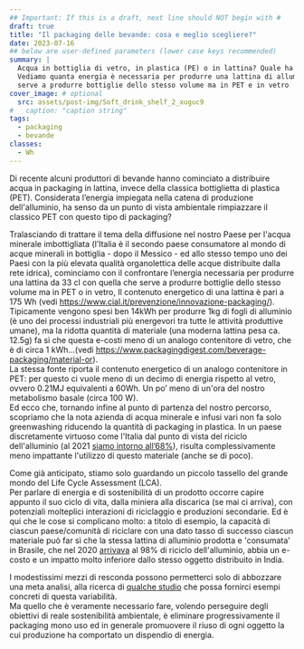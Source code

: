 ```yaml
---
## Important: If this is a draft, next line should NOT begin with #
draft: true
title: "Il packaging delle bevande: cosa e meglio scegliere?"
date: 2023-07-16
## below are user-defined parameters (lower case keys recommended)
summary: |
  Acqua in bottiglia di vetro, in plastica (PE) o in lattina? Quale ha minor impatto ambientale?  
  Vediamo quanta energia è necessaria per produrre una lattina di alluminio da 33 cl, quanta ne
  serve a produrre bottiglie dello stesso volume ma in PET e in vetro
cover_image: # optional
  src: assets/post-img/Soft_drink_shelf_2_xuguc9
#   caption: "caption string"
tags:
  - packaging
  - bevande
classes:
  - Wh
---
```


Di recente alcuni produttori di bevande hanno cominciato a distribuire acqua in packaging in lattina, invece della classica bottiglietta di plastica (PET). Considerata l’energia impiegata nella catena di produzione dell'alluminio, ha senso da un punto di vista ambientale rimpiazzare il
classico PET con questo tipo di packaging?

Tralasciando di trattare il tema della diffusione nel nostro Paese per l'acqua minerale imbottigliata (l’Italia è il secondo paese consumatore al mondo di acque minerali in bottiglia - dopo il Messico - ed allo stesso tempo uno dei Paesi con la più elevata qualità organolettica delle acque distribuite dalla rete idrica), cominciamo con il confrontare l’energia necessaria per produrre una lattina da 33 cl con quella che serve a produrre bottiglie dello stesso volume ma in PET o in vetro,
Il contenuto energetico di una lattina è pari a 175 Wh (vedi <https://www.cial.it/prevenzione/innovazione-packaging/>).  
Tipicamente vengono spesi ben 14kWh per produrre 1kg di fogli di alluminio (è uno dei processi industriali più energevori tra tutte le attività produttive umane), ma la ridotta quantità di materiale (una moderna lattina pesa ca. 12.5g) fa sì che questa e-costi meno di un analogo contenitore di vetro, che è di circa 1 kWh…(vedi
https://www.packagingdigest.com/beverage-packaging/material-or).  
La stessa fonte riporta il contenuto energetico di un analogo contenitore in PET: per questo ci vuole meno di un decimo di energia rispetto al vetro, ovvero 0.21MJ equivalenti a 60Wh. Un po’ meno di un'ora del nostro metabolismo basale (circa 100 W).  
Ed ecco che, tornando infine al punto di partenza del nostro percorso, scopriamo che la nota azienda di acqua minerale e infusi vari non fa solo greenwashing riducendo la quantità di packaging in plastica. In un paese discretamente virtuoso come l'Italia dal punto di vista del riciclo dell'alluminio (al 2021 [siamo intorno all’68%](https://www.cial.it/risultati-riciclo-alluminio/)), risulta complessivamente meno impattante l'utilizzo di questo materiale (anche se di poco).

Come già anticipato, stiamo solo guardando un piccolo tassello del grande mondo del Life Cycle Assessment (LCA).  
Per parlare di energia e di sostenibilità di un prodotto occorre capire appunto il suo ciclo di vita, dalla miniera alla discarica (se mai ci arriva), con potenziali molteplici interazioni di riciclaggio e produzioni secondarie. Ed è qui che le cose si complicano molto: a titolo di esempio, la capacità di ciascun paese/comunità di riciclare con una dato tasso di successo ciascun materiale può far sì che la stessa lattina di alluminio prodotta e 'consumata' in Brasile, che nel 2020 [arrivava](https://en.m.wikipedia.org/wiki/Aluminium_recycling) al 98% di riciclo dell'alluminio, abbia un e-costo e un impatto molto inferiore dallo stesso oggetto distribuito in India. 

I modestissimi mezzi di resconda possono permetterci solo di abbozzare una meta analisi, alla ricerca di [qualche studio](https://international-aluminium.org/resource/comparing-the-carbon-footprints-of-beverage-containers/) che possa fornirci esempi concreti di questa variabilità.  
Ma quello che è veramente necessario fare, volendo perseguire degli obiettivi di reale sostenibilità ambientale, è eliminare progressivamente il packaging mono uso ed in generale promuovere il riuso di ogni oggetto la cui produzione ha comportato un dispendio di energia. 


<!--
  created 2023-07-16 16:00:25.112376 +0200 CEST m=+0.037518834
-->